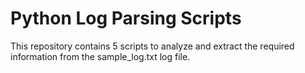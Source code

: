 # Python Log Parsing Scripts 

This repository contains 5 scripts to analyze and extract the required information from the sample_log.txt log file. 